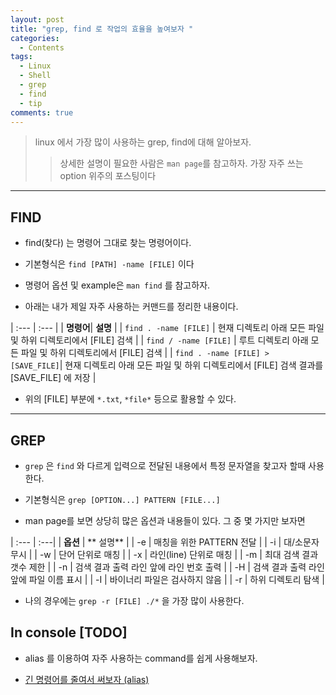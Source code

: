 ```yaml
---
layout: post
title: "grep, find 로 작업의 효율을 높여보자 "
categories:
  - Contents
tags:
  - Linux
  - Shell
  - grep
  - find
  - tip
comments: true
--- 
```


> linux 에서 가장 많이 사용하는 grep, find에 대해 알아보자. 
>> 상세한 설명이 필요한 사람은 ```man page```를 참고하자. 가장 자주 쓰는 option 위주의 포스팅이다

---
## FIND 
 - find(찾다) 는 명령어 그대로 찾는 명령어이다. 
 
 - 기본형식은 ```find [PATH] -name [FILE]``` 이다 

 - 명령어 옵션 및 example은 ```man find``` 를 참고하자. 

 - 아래는 내가 제일 자주 사용하는 커맨드를 정리한 내용이다. 


| :--- | :--- |
| **명령어**| **설명** |
| ```find . -name [FILE]``` | 현재 디렉토리 아래 모든 파일 및 하위 디렉토리에서 [FILE] 검색 |
| ```find / -name [FILE]``` | 루트 디렉토리 아래 모든 파일 및 하위 디렉토리에서 [FILE] 검색 |
| ```find . -name [FILE] > [SAVE_FILE]```| 현재 디렉토리 아래 모든 파일 및 하위 디렉토리에서 [FILE] 검색 결과를 [SAVE_FILE] 에 저장 |

  - 위의 [FILE] 부분에 ```*.txt```, ```*file*``` 등으로 활용할 수 있다. 
  
---

## GREP 
 - ```grep``` 은 ```find``` 와 다르게 입력으로 전달된 내용에서 특정 문자열을 찾고자 할때 사용한다.

 - 기본형식은 ```grep [OPTION...] PATTERN [FILE...]``` 

 - man page를 보면 상당히 많은 옵션과 내용들이 있다. 그 중 몇 가지만 보자면 
 
 | :--- | :---|
 | **옵션** | ** 설명** |
 | -e | 매칭을 위한 PATTERN 전달 |
 | -i | 대/소문자 무시 |
 | -w | 단어 단위로 매칭 |
 | -x | 라인(line) 단위로 매칭 |
 | -m | 최대 검색 결과 갯수 제한 |
 | -n | 검색 결과 출력 라인 앞에 라인 번호 출력 |
 | -H | 검색 결과 출력 라인 앞에 파일 이름 표시 |
 | -I | 바이너리 파일은 검사하지 않음 |
 | -r | 하위 디렉토리 탐색 |
 
 - 나의 경우에는 ```grep -r [FILE] ./*``` 을 가장 많이 사용한다. 

## In console [TODO]
 - alias 를 이용하여 자주 사용하는 command를 쉽게 사용해보자. 
 
 - [긴 명령어를 줄여서 써보자 (alias)]()
  
 